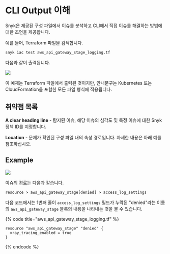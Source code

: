 # CLI Output 이해

Snyk은 제공된 구성 파일에서 이슈를 분석하고 CLI에서 직접 이슈를 해결하는 방법에 대한 조언을 제공합니다.

예를 들어, Terraform 파일을 검색합니다.

```
snyk iac test aws_api_gateway_stage_logging.tf
```

다음과 같이 출력됩니다.

![](../../../.gitbook/assets/screenshot-2021-09-28-at-19.58.22.png)

이 예제는 Terraform 파일에서 출력된 것이지만, 안내문구는 Kubernetes 또는 CloudFormation을 포함한 모든 파일 형식에 적용됩니다.

## 취약점 목록

**A clear heading line** - 탐지된 이슈, 해당 이슈의 심각도 및 특정 이슈에 대한 Snyk 정책 ID를 지정합니다.

**Location** - 문제가 확인된 구성 파일 내의 속성 경로입니다. 자세한 내용은 아래 예를 참조하십시오.

## **Example**

![](../../../.gitbook/assets/screenshot-2021-09-28-at-20.00.36.png)

이슈의 경로는 다음과 같습니다.

```
resource > aws_api_gateway_stage[denied] > access_log_settings
```

다음 코드에서는 1번째 줄이 `access_log_settings` 필드가 누락된 "denied"라는 이름의 `aws_api_gateway_stage` 블록의 내용을 나타내는 것을 볼 수 있습니다.

{% code title="aws_api_gateway_stage_logging.tf" %}
```
resource "aws_api_gateway_stage" "denied" {
  xray_tracing_enabled = true
}
```
{% endcode %}
